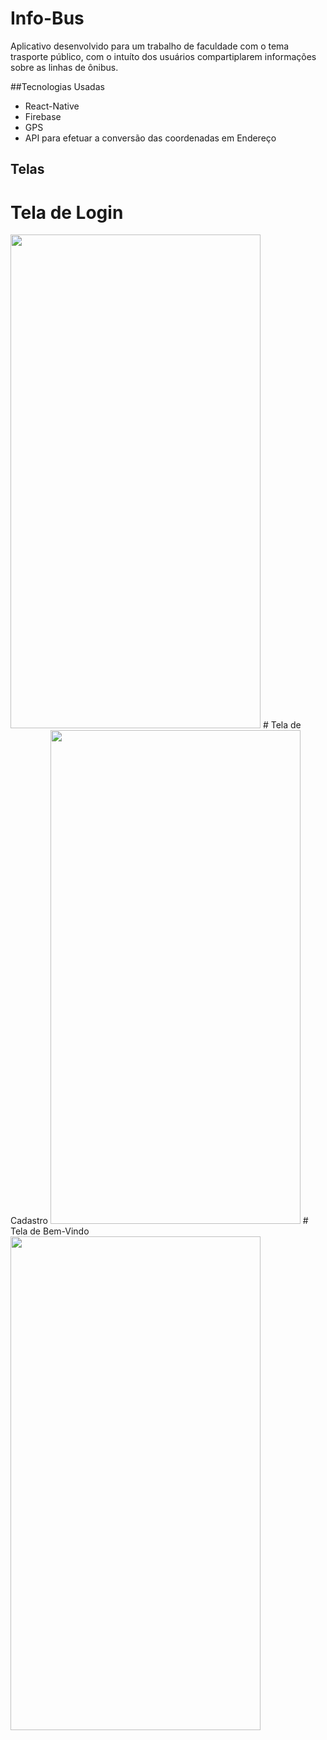 # Info-Bus
Aplicativo desenvolvido para um trabalho de faculdade com o tema trasporte público, com o intuíto dos usuários compartiplarem informações sobre as linhas de ônibus.

##Tecnologias Usadas
- React-Native
- Firebase
- GPS
- API para efetuar a conversão das coordenadas em Endereço

## Telas 
# Tela de Login 
<img src="https://lh3.googleusercontent.com/d/1-MI8gkuaUbAFaTy7mEyLYPDCrrqla9Jj" width="400" height="790">
# Tela de Cadastro
<img src="https://lh3.googleusercontent.com/d/1-BN-W_T4TeYEVO3OmqBGi-MS8ul1P8Ci" width="400" height="790">
# Tela de Bem-Vindo
<img src="https://lh3.googleusercontent.com/d/1-ZRunAcEqfBuc-ZYqbzYFpTx6q4dwOhL" width="400" height="790">



